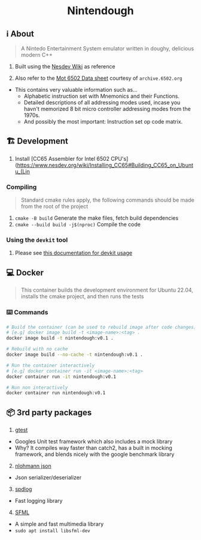 <br>
<div align="center">
  <h1>Nintendough</h1>
</div>

## :information_source: About 

> A Nintedo Entertainment System emulator written in doughy, delicious modern C++

1. Built using the [Nesdev Wiki](https://www.nesdev.org/wiki/Nesdev_Wiki) as reference

2. Also refer to the [Mot 6502 Data sheet](http://archive.6502.org/datasheets/rockwell_r650x_r651x.pdf) courtesy of `archive.6502.org`
  - This contains very valuable information such as...
    * Alphabetic instruction set with Mnemonics and their Functions.
    * Detailed descriptions of all addressing modes used, incase you havn't memorized
      8 bit micro controller addressing modes from the 1970s.
    * And possibly the most important: Instruction set op code matrix.

## :building_construction: Development

1. Install [CC65 Assembler for Intel 6502 CPU's](https://www.nesdev.org/wiki/Installing_CC65#Building_CC65_on_Ubuntu_(Lin


### Compiling
> Standard cmake rules apply, the following commands should be made from the root of the project

1. `cmake -B build` Generate the make files, fetch build dependencies
2. `cmake --build build -j$(nproc)` Compile the code

### Using the `devkit` tool

1. Please see [this documentation for devkit usage](https://github.com/mattcoding4days/cmake-starter#building_construction-development)

## :computer: Docker

> This container builds the development environment for Ubuntu 22.04,
> installs the cmake project, and then runs the tests

### :keyboard: Commands

```bash
# Build the container (can be used to rebuild image after code changes)
# [e.g] docker image build -t <image-name>:<tag> .
docker image build -t nintendough:v0.1 .

# Rebuild with no cache
docker image build --no-cache -t nintendough:v0.1 .

# Run the container interactively
# [e.g] docker container run -it <image-name>:<tag>
docker container run -it nintendough:v0.1

# Run non interactively
docker container run nintendough:v0.1
```

## :package: 3rd party packages
1. [gtest](https://github.com/google/googletest)
  - Googles Unit test framework which also includes a mock library
  - Why? It compiles way faster than catch2, has a built in mocking framework, and blends nicely
    with the google benchmark library
2. [nlohmann json](https://github.com/nlohmann/json)
  - Json serializer/deserializer
3. [spdlog](https://github.com/gabime/spdlog)
  - Fast logging library
4. [SFML](https://www.sfml-dev.org/index.php)
  - A simple and fast multimedia library
  - `sudo apt install libsfml-dev`
